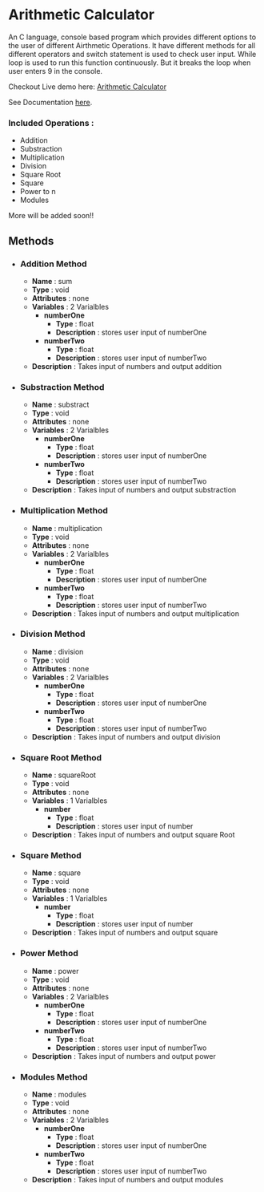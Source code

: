 # Arithmetic Calculator

An C language, console based program which provides different options to the user of different Airthmetic Operations. It have different methods for all different operators and switch statement is used to check user input. While loop is used to run this function continuously. But it breaks the loop when user enters 9 in the console.

Checkout Live demo here: [Arithmetic Calculator](https://repl.it/@harshPPatel/Arithmetic-Calculator)

See Documentation [here](https://harshppatel.github.io/arithmetic-calculator/index.html).

### Included Operations : 
- Addition
- Substraction
- Multiplication
- Division
- Square Root
- Square
- Power to n
- Modules

More will be added soon!!

## Methods
- ### Addition Method
	- **Name** : sum
	- **Type** : void
	- **Attributes** : none
	- **Variables** : 2 Varialbles
		- **numberOne**
			- **Type** : float
			- **Description** : stores user input of numberOne	
		- **numberTwo**
			- **Type** : float
			- **Description** : stores user input of numberTwo	
	- **Description** : Takes input of numbers and output addition

- ### Substraction Method
	- **Name** : substract
	- **Type** : void
	- **Attributes** : none
	- **Variables** : 2 Varialbles
		- **numberOne**
			- **Type** : float
			- **Description** : stores user input of numberOne	
		- **numberTwo**
			- **Type** : float
			- **Description** : stores user input of numberTwo	
	- **Description** : Takes input of numbers and output substraction
    
- ### Multiplication Method
	- **Name** : multiplication
	- **Type** : void
	- **Attributes** : none
	- **Variables** : 2 Varialbles
		- **numberOne**
			- **Type** : float
			- **Description** : stores user input of numberOne	
		- **numberTwo**
			- **Type** : float
			- **Description** : stores user input of numberTwo	
	- **Description** : Takes input of numbers and output multiplication
    
- ### Division Method
	- **Name** : division
	- **Type** : void
	- **Attributes** : none
	- **Variables** : 2 Varialbles
		- **numberOne**
			- **Type** : float
			- **Description** : stores user input of numberOne	
		- **numberTwo**
			- **Type** : float
			- **Description** : stores user input of numberTwo	
	- **Description** : Takes input of numbers and output division
    
- ### Square Root Method
	- **Name** : squareRoot
	- **Type** : void
	- **Attributes** : none
	- **Variables** : 1 Varialbles
		- **number**
			- **Type** : float
			- **Description** : stores user input of number
	- **Description** : Takes input of numbers and output square Root
    
- ### Square Method
	- **Name** : square
	- **Type** : void
	- **Attributes** : none
	- **Variables** : 1 Varialbles
		- **number**
			- **Type** : float
			- **Description** : stores user input of number
	- **Description** : Takes input of numbers and output square

    
- ### Power Method
	- **Name** : power
	- **Type** : void
	- **Attributes** : none
	- **Variables** : 2 Varialbles
		- **numberOne**
			- **Type** : float
			- **Description** : stores user input of numberOne	
		- **numberTwo**
			- **Type** : float
			- **Description** : stores user input of numberTwo	
	- **Description** : Takes input of numbers and output power
    
- ### Modules Method
	- **Name** : modules
	- **Type** : void
	- **Attributes** : none
	- **Variables** : 2 Varialbles
		- **numberOne**
			- **Type** : float
			- **Description** : stores user input of numberOne	
		- **numberTwo**
			- **Type** : float
			- **Description** : stores user input of numberTwo	
	- **Description** : Takes input of numbers and output modules

